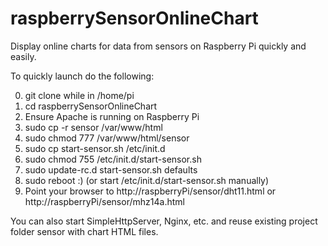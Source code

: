 # raspberrySensorOnlineChart
Display online charts for data from sensors on Raspberry Pi quickly and easily.

To quickly launch do the following:

0. git clone while in /home/pi
1. cd raspberrySensorOnlineChart
2. Ensure Apache is running on Raspberry Pi
3. sudo cp -r sensor /var/www/html
4. sudo chmod 777 /var/www/html/sensor
5. sudo cp start-sensor.sh /etc/init.d
6. sudo chmod 755 /etc/init.d/start-sensor.sh
7. sudo update-rc.d start-sensor.sh defaults
8. sudo reboot :) (or start /etc/init.d/start-sensor.sh manually)
9. Point your browser to http://raspberryPi/sensor/dht11.html or http://raspberryPi/sensor/mhz14a.html

You can also start SimpleHttpServer, Nginx, etc. and reuse existing project folder sensor with chart HTML files.
